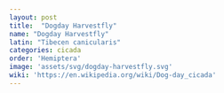 ```yaml
---
layout: post
title:  "Dogday Harvestfly"
name: "Dogday Harvestfly"
latin: "Tibecen canicularis"
categories: cicada
order: 'Hemiptera'
image: 'assets/svg/dogday-harvestfly.svg'
wiki: 'https://en.wikipedia.org/wiki/Dog-day_cicada'
---
```


